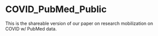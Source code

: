 # COVID_PubMed_Public
This is the shareable version of our paper on research mobilization on COVID w/ PubMed data.
